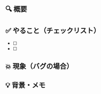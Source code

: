 ## 🔍 概要
<!-- 例: ログイン時にエラーが出る -->

## ✅ やること（チェックリスト）
<!-- 例:
- [ ] エラーメッセージを再現
- [ ] サーバー側のログ確認
-->

- [ ] 
- [ ] 

## 💥 現象（バグの場合）
<!-- バグなら再現手順を。例:
1. `/login` にアクセス
2. 正しいパスワードを入れてもログインできない
-->

## 💡 背景・メモ
<!-- なぜ対応するか、参考資料URLなど -->
